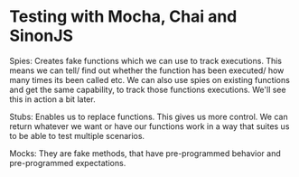 # Testing with  Mocha, Chai and SinonJS


Spies: Creates fake functions which we can use to track executions. This means we can tell/ find out whether the function has been executed/ how many times its been called etc. We can also use spies on existing functions and get the same capability, to track those functions executions. We'll see this in action a bit later.

Stubs: Enables us to replace functions. This gives us more control. We can return whatever we want or have our functions work in a way that suites us to be able to test multiple scenarios.

Mocks: They are fake methods, that have pre-programmed behavior and pre-programmed expectations.

